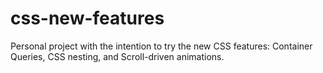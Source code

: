 # css-new-features
Personal project with the intention to try the new CSS features: Container Queries, CSS nesting, and Scroll-driven animations.
